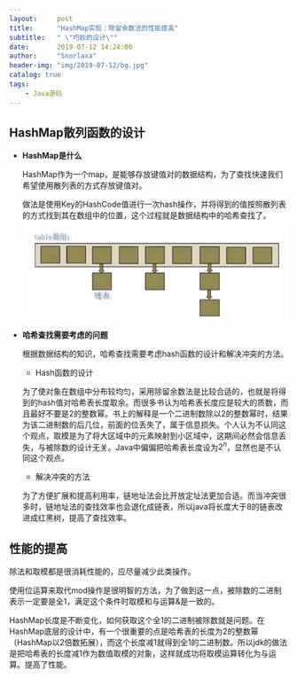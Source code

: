 ```yaml
---
layout:     post
title:      "HashMap实现：除留余数法的性能提高"
subtitle:   " \"巧妙的设计\""
date:       2019-07-12 14:24:00
author:     "Snorlaxa"
header-img: "img/2019-07-12/bg.jpg"
catalog: true
tags:
    - Java源码
---
```


## HashMap散列函数的设计

+ **HashMap是什么**

    HashMap作为一个map，是能够存放键值对的数据结构，为了查找快速我们希望使用散列表的方式存放键值对。

    做法是使用Key的HashCode值进行一次hash操作，并将得到的值按照散列表的方式找到其在数组中的位置，这个过程就是数据结构中的哈希查找了。

    ![HashMap](/img/2019-07-12/hashmap.jpg "HashMap实现")

+ **哈希查找需要考虑的问题**

    根据数据结构的知识，哈希查找需要考虑hash函数的设计和解决冲突的方法。

    + Hash函数的设计

    为了使对象在数组中分布较均匀，采用除留余数法是比较合适的，也就是将得到的hash值对哈希表长度取余。而很多书认为哈希表长度应是较大的质数，而且最好不要是2的整数幂。书上的解释是一个二进制数除以2的整数幂时，结果为该二进制数的后几位，前面的位丢失了，属于信息损失。个人认为不认同这个观点，取模是为了将大区域中的元素映射到小区域中，这期间必然会信息丢失，与被除数的设计无关。Java中偏偏把哈希表长度设为$2^n$，显然也是不认同这个观点。

    + 解决冲突的方法

    为了方便扩展和提高利用率，链地址法会比开放定址法更加合适。而当冲突很多时，链地址法的查找效率也会退化成链表，所以java将长度大于8的链表改进成红黑树，提高了查找效率。

## 性能的提高

除法和取模都是很消耗性能的，应尽量减少此类操作。

使用位运算来取代mod操作是很明智的方法，为了做到这一点，被除数的二进制表示一定要是全1，满足这个条件时取模和与运算&是一致的。

HashMap长度是不断变化，如何获取这个全1的二进制被除数就是问题。在HashMap底层的设计中，有一个很重要的点是哈希表的长度为2的整数幂（HashMap以2倍数拓展），而这个长度减1就得到全1的二进制数。所以jdk的做法是把哈希表的长度减1作为数值取模的对象，这样就成功将取模运算转化为与运算。提高了性能。
